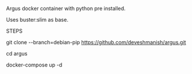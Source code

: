 Argus docker container with python pre installed.

Uses buster:slim as base.

STEPS

git clone --branch=debian-pip https://github.com/deveshmanish/argus.git

cd argus

docker-compose up -d

